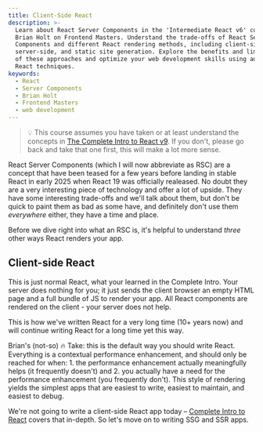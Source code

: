 ```yaml
---
title: Client-Side React
description: >-
  Learn about React Server Components in the 'Intermediate React v6' course by
  Brian Holt on Frontend Masters. Understand the trade-offs of React Server
  Components and different React rendering methods, including client-side,
  server-side, and static site generation. Explore the benefits and limitations
  of these approaches and optimize your web development skills using advanced
  React techniques.
keywords:
  - React
  - Server Components
  - Brian Holt
  - Frontend Masters
  - web development
---
```


> 💡 This course assumes you have taken or at least understand the concepts in [The Complete Intro to React v9][v9]. If you don't, please go back and take that one first, this will make a lot more sense.

React Server Components (which I will now abbreviate as RSC) are a concept that have been teased for a few years before landing in stable React in early 2025 when React 19 was officially realeased. No doubt they are a very interesting piece of technology and offer a lot of upside. They have some interesting trade-offs and we'll talk about them, but don't be quick to paint them as bad as some have, and definitely don't use them _everywhere_ either, they have a time and place.

Before we dive right into what an RSC is, it's helpful to understand _three_ other ways React renders your app.

## Client-side React

This is just normal React, what your learned in the Complete Intro. Your server does nothing for you; it just sends the client browser an empty HTML page and a full bundle of JS to render your app. All React components are rendered on the client - your server does not help.

This is how we've written React for a very long time (10+ years now) and will continue writing React for a long time yet this way.

Brian's (not-so) 🔥 Take: this is the default way you should write React. Everything is a contextual performance enhancement, and should only be reached for when: 1. the performance enhancement actually meaningfully helps (it frequently doesn't) and 2. you actually have a need for the performance enhancement (you frequently don't). This style of rendering yields the simplest apps that are easiest to write, easiest to maintain, and easiest to debug.

We're not going to write a client-side React app today – [Complete Intro to React][v9] covers that in-depth. So let's move on to writing SSG and SSR apps.

[v9]: https://react-v9.holt.courses
